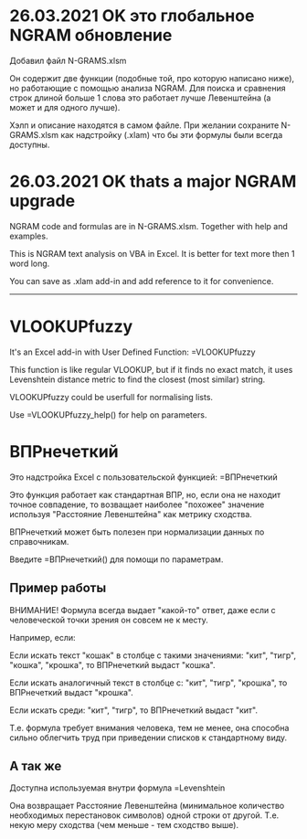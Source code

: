 # 26.03.2021 OK это глобальное NGRAM обновление
Добавил файл N-GRAMS.xlsm

Он содержит  две функции (подобные той, про которую написано ниже), но работающие с помощью анализа NGRAM. Для поиска и сравнения строк длиной больше 1 слова это работает лучше Левенштейна (а может и для одного лучше).

Хэлп и описание находятся в самом файле. При желании сохраните N-GRAMS.xlsm как надстройку (.xlam) что бы эти формулы были всегда доступны.

# 26.03.2021 OK thats a major NGRAM upgrade
NGRAM code and formulas are in N-GRAMS.xlsm. Together with help and examples.

This is NGRAM text analysis on VBA in Excel. It is better for text more then 1 word long.

You can save as .xlam add-in and add reference to it for convenience.

----------------------------------------------

# VLOOKUPfuzzy
It's an Excel add-in with User Defined Function: =VLOOKUPfuzzy

This function is like regular VLOOKUP, but if it finds no exact match, it uses Levenshtein distance metric to find the closest (most similar) string.

VLOOKUPfuzzy could be userfull for normalising lists.

Use =VLOOKUPfuzzy_help() for help on parameters.


# ВПРнечеткий
Это надстройка Excel с пользовательской функцией: =ВПРнечеткий

Это функция работает как стандартная ВПР, но, если она не находит точное совпадение, то возващает наиболее "похожее" значение используя "Расстояние Левенштейна" как метрику сходства.

ВПРнечеткий может быть полезен при нормализации данных по справочникам.

Введите =ВПРнечеткий() для помощи по параметрам.


## Пример работы
ВНИМАНИЕ! Формула всегда выдает "какой-то" ответ, даже если с человеческой точки зрения он совсем не к месту.

Например, если:

Если искать текст "кошак" в столбце с такими значениями: "кит", "тигр", "кошка", "крошка", то ВПРнечеткий выдаст "кошка".

Если искать аналогичный текст в столбце с: "кит", "тигр", "крошка", то ВПРнечеткий выдаст "крошка".

Если искать среди: "кит", "тигр", то ВПРнечеткий выдаст "кит".

Т.е. формула требует внимания человека, тем не менее, она способна сильно облегчить труд при приведении списков к стандартному виду.

## А так же 
Доступна используемая внутри формула =Levenshtein

Она возвращает Расстояние Левенштейна (минимальное количество необходимых перестановок символов) одной строки от другой. Т.е. некую меру сходства (чем меньше - тем сходство выше).
